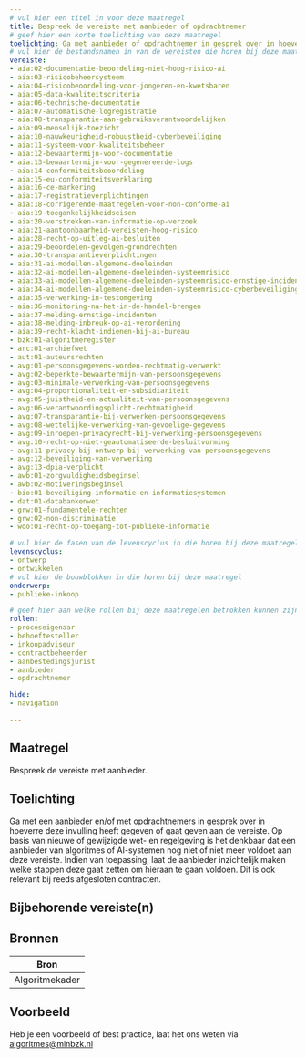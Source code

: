 ```yaml
---
# vul hier een titel in voor deze maatregel
title: Bespreek de vereiste met aanbieder of opdrachtnemer
# geef hier een korte toelichting van deze maatregel
toelichting: Ga met aanbieder of opdrachtnemer in gesprek over in hoeverre invulling is gegeven of kan worden gegeven aan de vereiste. 
# vul hier de bestandsnamen in van de vereisten die horen bij deze maatregel
vereiste: 
- aia:02-documentatie-beoordeling-niet-hoog-risico-ai
- aia:03-risicobeheersysteem
- aia:04-risicobeoordeling-voor-jongeren-en-kwetsbaren
- aia:05-data-kwaliteitscriteria
- aia:06-technische-documentatie
- aia:07-automatische-logregistratie
- aia:08-transparantie-aan-gebruiksverantwoordelijken
- aia:09-menselijk-toezicht
- aia:10-nauwkeurigheid-robuustheid-cyberbeveiliging
- aia:11-systeem-voor-kwaliteitsbeheer
- aia:12-bewaartermijn-voor-documentatie
- aia:13-bewaartermijn-voor-gegenereerde-logs
- aia:14-conformiteitsbeoordeling
- aia:15-eu-conformiteitsverklaring
- aia:16-ce-markering
- aia:17-registratieverplichtingen
- aia:18-corrigerende-maatregelen-voor-non-conforme-ai
- aia:19-toegankelijkheidseisen
- aia:20-verstrekken-van-informatie-op-verzoek
- aia:21-aantoonbaarheid-vereisten-hoog-risico
- aia:28-recht-op-uitleg-ai-besluiten
- aia:29-beoordelen-gevolgen-grondrechten
- aia:30-transparantieverplichtingen
- aia:31-ai-modellen-algemene-doeleinden
- aia:32-ai-modellen-algemene-doeleinden-systeemrisico
- aia:33-ai-modellen-algemene-doeleinden-systeemrisico-ernstige-incidenten
- aia:34-ai-modellen-algemene-doeleinden-systeemrisico-cyberbeveiliging
- aia:35-verwerking-in-testomgeving
- aia:36-monitoring-na-het-in-de-handel-brengen
- aia:37-melding-ernstige-incidenten
- aia:38-melding-inbreuk-op-ai-verordening
- aia:39-recht-klacht-indienen-bij-ai-bureau
- bzk:01-algoritmeregister
- arc:01-archiefwet
- aut:01-auteursrechten
- avg:01-persoonsgegevens-worden-rechtmatig-verwerkt
- avg:02-beperkte-bewaartermijn-van-persoonsgegevens
- avg:03-minimale-verwerking-van-persoonsgegevens
- avg:04-proportionaliteit-en-subsidiariteit
- avg:05-juistheid-en-actualiteit-van-persoonsgegevens
- avg:06-verantwoordingsplicht-rechtmatigheid
- avg:07-transparantie-bij-verwerken-persoonsgegevens
- avg:08-wettelijke-verwerking-van-gevoelige-gegevens
- avg:09-inroepen-privacyrecht-bij-verwerking-persoonsgegevens
- avg:10-recht-op-niet-geautomatiseerde-besluitvorming
- avg:11-privacy-bij-ontwerp-bij-verwerking-van-persoonsgegevens
- avg:12-beveiliging-van-verwerking
- avg:13-dpia-verplicht
- awb:01-zorgvuldigheidsbeginsel
- awb:02-motiveringsbeginsel
- bio:01-beveiliging-informatie-en-informatiesystemen
- dat:01-databankenwet
- grw:01-fundamentele-rechten
- grw:02-non-discriminatie
- woo:01-recht-op-toegang-tot-publieke-informatie

# vul hier de fasen van de levenscyclus in die horen bij deze maatregel
levenscyclus: 
- ontwerp
- ontwikkelen
# vul hier de bouwblokken in die horen bij deze maatregel
onderwerp: 
- publieke-inkoop

# geef hier aan welke rollen bij deze maatregelen betrokken kunnen zijn
rollen:
- proceseigenaar
- behoeftesteller
- inkoopadviseur
- contractbeheerder
- aanbestedingsjurist
- aanbieder
- opdrachtnemer

hide:
- navigation

---
```


<!-- Let op! onderstaande regel met 'tags' niet weghalen! Deze maakt automatisch de knopjes op basis van de metadata  -->
<!-- tags -->

## Maatregel
<!-- Vul hier een omschrijving in van wat deze maatregel inhoudt. -->
Bespreek de vereiste met aanbieder. 

## Toelichting
<!-- Geef hier een toelichting van deze maatregel -->
Ga met een aanbieder en/of met opdrachtnemers in gesprek over in hoeverre deze invulling heeft gegeven of gaat geven aan de vereiste. Op basis van nieuwe of gewijzigde wet- en regelgeving is het denkbaar dat een aanbieder van algoritmes of AI-systemen nog niet of niet meer voldoet aan deze vereiste. Indien van toepassing, laat de aanbieder inzichtelijk maken welke stappen deze gaat zetten om hieraan te gaan voldoen. Dit is ook relevant bij reeds afgesloten contracten.  

## Bijbehorende vereiste(n)
<!-- Hier volgt een lijst met vereisten op basis van de in de metadata ingevulde vereiste -->

<!-- Let op! onderstaande regel met 'list_vereisten_on_maatregelen_page' niet weghalen! Deze maakt automatisch een lijst van bijbehorende verseisten op basis van de metadata  -->
<!-- list_vereisten_on_maatregelen_page -->

## Bronnen 
<!-- Vul hier de relevante bronnen in voor deze maatregel -->

| Bron                        |
|-----------------------------|
| Algoritmekader |        

## Voorbeeld
<!-- Voeg hier een voorbeeld toe, door er bijvoorbeeld naar te verwijzen -->

Heb je een voorbeeld of best practice, laat het ons weten via [algoritmes@minbzk.nl](mailto:algoritmes@minbzk.nl)

